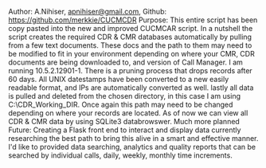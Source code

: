 Author: A.Nihiser, apnihiser@gmail.com, Github: https://github.com/merkkie/CUCMCDR
Purpose: This entire script has been copy pasted into the new and improved CUCMCAR
script. In a nutshell the script creates the required CDR & CMR databases automatically
by pulling from a few text documents. These docs and the path to them may need to be 
modified to fit in your environment depending on where your CMR, CDR documents are 
being downloaded to, and version of Call Manager. I am running 10.5.2.12901-1.
There is a pruning process that drops records after 60 days.
All UNIX datestamps have been converted to a new easily readable format, and IPs
are automatically converted as well.
lastly all data is pulled and deleted from the chosen directory, in this case I am 
using C:\CDR_Working_DIR. Once again this path may need to be changed
depending on where your records are located.
As of now we can view all CDR & CMR data by using SQLite3 databrowswer. Much more planned
Future: Creating a Flask front end to interact and display data currently researching the
best path to bring this alive in a smart and effective manner. I'd like to provided data
searching, analytics and quality reports that can be searched by individual calls, daily,
weekly, monthly time increments.

